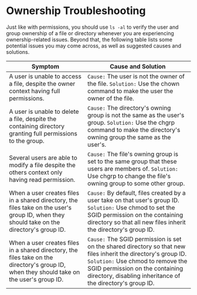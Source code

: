 # Ownership Troubleshooting

Just like with permissions, you should use `ls -al` to verify the user and group ownership of a file or directory whenever you are experiencing ownership-related issues. Beyond that, the following table lists some potential issues you may come across, as well as suggested causes and solutions.

Symptom | Cause and Solution
----- | ----
A user is unable to access a file, despite the owner context having full permissions. | `Cause:` The user is not the owner of the file.  `Solution:` Use the chown command to make the user the owner of the file.
A user is unable to delete a file, despite the containing directory granting full permissions to the group. | `Cause:` The directory's owning group is not the same as the user's group.  `Solution:` Use the chgrp command to make the directory's owning group the same as the user's.
Several users are able to modify a file despite the others context only having read permission. | `Cause:` The file's owning group is set to the same group that these users are members of.  `Solution:` Use chgrp to change the file's owning group to some other group.
When a user creates files in a shared directory, the files take on the user's group ID, when they should take on the directory's group ID. | `Cause:` By default, files created by a user take on that user's group ID.  `Solution:` Use chmod to set the SGID permission on the containing directory so that all new files inherit the directory's group ID.
When a user creates files in a shared directory, the files take on the directory's group ID, when they should take on the user's group ID. | `Cause:` The SGID permission is set on the shared directory so that new files inherit the directory's group ID.  `Solution:` Use chmod to remove the SGID permission on the containing directory, disabling inheritance of the directory's group ID.